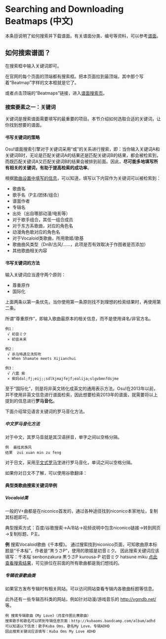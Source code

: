 Searching and Downloading Beatmaps (中文)
=========================================

本条目说明了如何搜索并下载谱面。有关谱面分类、编号等资料，可以参考[谱面](/wiki/Beatmaps)。

如何搜索谱面？
--------------

在搜索框中输入关键词即可。

在官网的每个页面的顶端都有搜索框。把本页面拉到最顶端，其中那个写着“Beatmap”字样的文本框就是它了。

或者点击顶端的“Beatmaps”链接，进入[谱面搜索页](http://osu.ppy.sh/p/beatmaplist)。

### 搜索要素之一：关键词

关键词是搜索谱面需要填写的最重要的项目。本节介绍如何选取合适的关键词，让你找到想要的谱面。

#### 书写关键词的策略

Osu!谱面搜索引擎对于关键词采用“或”的关系进行搜索，即：当你输入关键词A和关键词B时，无论是匹配关键词A的结果还是匹配关键词B的结果，都会被检索到，而既匹配关键词A又匹配关键词B的结果会被排到前面。因此，**尽可能多地填写所有相关的关键词，有助于提高检索的成功率**。

根据[歌曲设置中填写的信息](/wiki/Beatmap_Editor/Song_Setup)，可以知道，填写以下内容作为关键词可以被检索到：

-   歌曲名
-   歌手名（P主/团体/组合）
-   谱面作者
-   专辑名
-   出处（出自哪部动漫/电影等）
-   对于歌手组合，其任一组合成员
-   对于东方系歌曲，对应的角色名
-   动漫角色歌对应的角色名
-   对于Vocaloid类歌曲，所用歌姬/歌基
-   歌曲曲风类型（DnB/古风/……，此项是否有效取决于作图者是否添加）
-   其他歌曲相关内容

#### 书写关键词的方法

输入关键词应当遵守两个原则：

-   尊重原作
-   国际化

上面两条以第一条优先，当你使用第一条原则找不到理想的检索结果时，再使用第二条。

所谓“尊重原作”，即输入歌曲最原本的相关信息，而不是使用译名/非官方名。

```
例1：
 √ 初音ミク
 × 初音未来
```

```
例2：
 √ 杀马特遇见洗剪吹
 × When Shamate meets Xijianchui
```

```
例3：
 √ 八雲 紫
 × 紫妈dal;fj;eij;;sdlkjmajfejf;ealija;slgvbmnfdsjme
```

至于“国际化”，则是将非英文转化成英文的通用表示方法。Osu!在2013年以前，并不使用非英文信息进行谱面检索，因此想要检索2013年的谱面，就需要将以上提到的信息进行**罗马音化**。

下面介绍常见语言关键词的罗马音化方法。

##### 中文罗马音化方法

对于中文，其罗马音就是其汉语拼音，单字之间以空格分隔。

```
例  最炫民族风
结果  zui xuan min zu feng
```

对于日文，采用[平文式罗马字](http://zh.wikipedia.org/wiki/%E5%B9%B3%E6%96%87%E5%BC%8F%E7%BD%97%E9%A9%AC%E5%AD%97)进行罗马音化，单词之间以空格分隔。

如果你对日文不了解，可以使用谷歌翻译：

#### 典型类歌曲搜索关键词举例

##### Vocaloid类

一般的V+曲都是在niconico首发的，通过各种途径找到niconico本家地址，复制其标题即可。

典型搜索方式：百度/谷歌搜索→A/B站→视频说明中包含niconico链接→转到网页→复制标题、P主。


**例** 搜索Vocaloid歌曲《千本樱》。
通过搜索找到niconico页面，可知歌曲原本标题是“千本桜”，作者是“黒うさP”，使用的歌姬是初音ミク。
因此搜索关键词应该填写：千本桜 senbonzakura 黒うさP kurousa-P 初音ミク hatsune miku
[点此查看搜索结果](http://osu.ppy.sh/p/beatmaplist?q=%E5%8D%83%E6%9C%AC%E6%A1%9C%20senbonzakura%20%E9%BB%92%E3%81%86%E3%81%95P%20kurousa-P%20%E5%88%9D%E9%9F%B3%E3%83%9F%E3%82%AF%20hatsune%20miku&m=-1&r=0&g=0&la=0&ra)，可见排位在前面的所有歌曲都是我们想找的。


##### 专辑收录歌曲类

如果官方发布专辑时有相关网站，可以访问网站查看专辑内各歌曲标题等信息。

此外还有一些专辑百科类的网站，例如针对动漫/游戏音乐的 <http://vgmdb.net/> 等。

```
例 搜索专辑歌曲《My Love》（月度作图比赛歌曲）
搜索歌手和歌名可以转到专辑信息页面：http://kubaoms.bandcamp.com/album/adhd
可以知道以下信息：歌手Kuba Oms，歌名My Love，专辑ADHD
因此搜索关键词应该填写：Kuba Oms My Love ADHD
```

